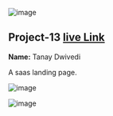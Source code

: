 ![image](https://img.shields.io/badge/project-13-red)

## Project-13  [live Link](https://tanay123456789.github.io/saas-landing-page/)

**Name:** Tanay Dwivedi

 A saas landing page.

![image](https://img.shields.io/badge/INeuron-LearnCodeOnline-brightgreen)

![image](https://img.shields.io/badge/Full%20stack%20JS%20bootcamp-Hitesh%20Chaudhary-lightgrey)



